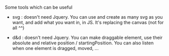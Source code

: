 Some tools which can be useful

- svg : doesn't need Jquery. You can use and create as many svg as you want, and add what you want in, in JS. It's replacing the canvas (not for all ^^)

- d&d : doesn't need Jquery. You can make draggable element, use their absolute and relative position / startingPosition. You can also listen when one element is dragged, moved, ...